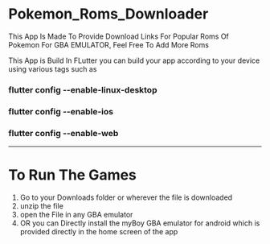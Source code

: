 # Pokemon_Roms_Downloader
This App Is Made To Provide Download Links For Popular Roms Of Pokemon For GBA EMULATOR, Feel Free To Add More Roms

This App is Build In FLutter 
you can build your app according to your device
using various tags such as
### flutter config --enable-linux-desktop
### flutter config --enable-ios
### flutter config --enable-web

*** 

# To Run The Games
1. Go to your Downloads folder or wherever the file is downloaded
2. unzip the file
3. open the File in any GBA emulator
4. OR you can Directly install the myBoy GBA emulator for android which is provided directly in the home screen of the app
